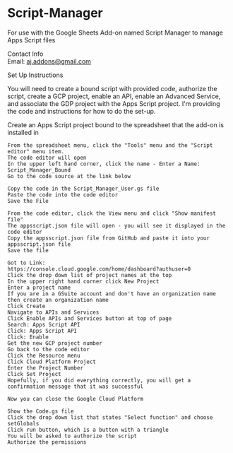 # Script-Manager
For use with the Google Sheets Add-on named Script Manager to manage Apps Script files


Contact Info	
Email:	aj.addons@gmail.com
	
Set Up Instructions	
	
You will need to create a bound script with provided code, authorize the script, create a GCP project, enable an API, enable an Advanced Service, and associate the GDP project with the Apps Script project.  I'm providing the code and instructions for how to do the set-up.
	
Create an Apps Script project bound to the spreadsheet that the add-on is installed in

	From the spreadsheet menu, click the "Tools" menu and the "Script editor" menu item.
	The code editor will open
	In the upper left hand corner, click the name - Enter a Name: Script_Manager_Bound
	Go to the code source at the link below
	
	Copy the code in the Script_Manager_User.gs file
	Paste the code into the code editor
	Save the File
	
	From the code editor, click the View menu and click "Show manifest file"
	The appsscript.json file will open - you will see it displayed in the code editor
	Copy the appsscript.json file from GitHub and paste it into your appsscript.json file
	Save the file
	
	Got to Link:
	https://console.cloud.google.com/home/dashboard?authuser=0
	Click the drop down list of project names at the top
	In the upper right hand corner click New Project
	Enter a project name
	If you are in a GSuite account and don't have an organization name then create an organization name
	Click Create
	Navigate to APIs and Services
	Click Enable APIs and Services button at top of page
	Search: Apps Script API
	Click: Apps Script API
	Click: Enable
	Get the new GCP project number
	Go back to the code editor
	Click the Resource menu
	Click Cloud Platform Project
	Enter the Project Number
	Click Set Project
	Hopefully, if you did everything correctly, you will get a confirmation message that it was successful
	
	Now you can close the Google Cloud Platform
	
	Show the Code.gs file
	Click the drop down list that states "Select function" and choose setGlobals
	Click run button, which is a button with a triangle
	You will be asked to authorize the script
	Authorize the permissions

